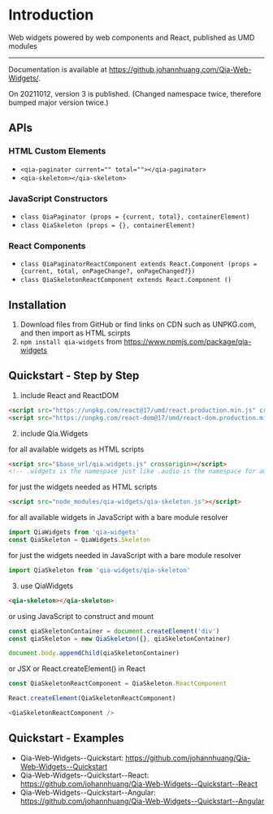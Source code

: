 # Introduction

Web widgets powered by web components and React, published as UMD modules

---

Documentation is available at <https://github.johannhuang.com/Qia-Web-Widgets/>.

On 20211012, version 3 is published. (Changed namespace twice, therefore bumped major version twice.)


## APIs

### HTML Custom Elements

- `<qia-paginator current="" total=""></qia-paginator>`
- `<qia-skeleton></qia-skeleton>`

### JavaScript Constructors

- `class QiaPaginator (props = {current, total}, containerElement)`
- `class QiaSkeleton (props = {}, containerElement)`

### React Components

- `class QiaPaginatorReactComponent extends React.Component (props = {current, total, onPageChange?, onPageChanged?})`
- `class QiaSkeletonReactComponent extends React.Component ()`


## Installation

1. Download files from GitHub or find links on CDN such as UNPKG.com, and then import as HTML scirpts
2. `npm install qia-widgets` from <https://www.npmjs.com/package/qia-widgets>


## Quickstart - Step by Step

1. include React and ReactDOM

```html
<script src="https://unpkg.com/react@17/umd/react.production.min.js" crossorigin></script>
<script src="https://unpkg.com/react-dom@17/umd/react-dom.production.min.js" crossorigin></script>
```

2. include Qia.Widgets

for all available widgets as HTML scripts

```html
<script src="$base_url/qia.widgets.js" crossorigin></script>
<!-- .widgets is the namespace just like .audio is the namespace for audio-player; web components are named without widgets in-between, such as qia-paginator -->
```

for just the widgets needed as HTML scripts

```html
<script src="node_modules/qia-widgets/qia-skeleton.js"></script>
```

for all available widgets in JavaScript with a bare module resolver

```js
import QiaWidgets from 'qia-widgets'
const QiaSkeleton = QiaWidgets.Skeleton
```

for just the widgets needed in JavaScript with a bare module resolver

```js
import QiaSkeleton from 'qia-widgets/qia-skeleton'
```

3. use QiaWidgets

```html
<qia-skeleton></qia-skeleton>
```

or using JavaScript to construct and mount

```js
const qiaSkeletonContainer = document.createElement('div')
const qiaSkeleton = new QiaSkeleton({}, qiaSkeletonContainer)

document.body.appendChild(qiaSkeletonContainer)
```

or JSX or React.createElement() in React

```js
const QiaSkeletonReactComponent = QiaSkeleton.ReactComponent

React.createElement(QiaSkeletonReactComponent)

<QiaSkeletonReactComponent />
```


## Quickstart - Examples

- Qia-Web-Widgets--Quickstart: <https://github.com/johannhuang/Qia-Web-Widgets--Quickstart>
- Qia-Web-Widgets--Quickstart--React: <https://github.com/johannhuang/Qia-Web-Widgets--Quickstart--React>
- Qia-Web-Widgets--Quickstart--Angular: <https://github.com/johannhuang/Qia-Web-Widgets--Quickstart--Angular>
